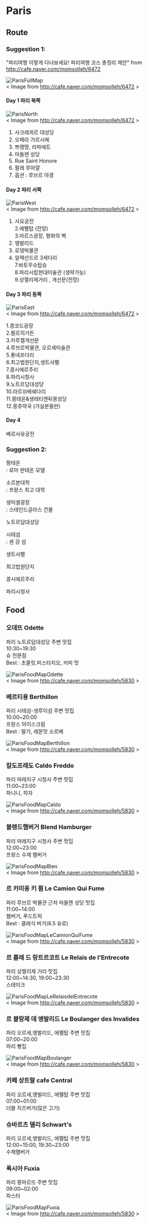 # Paris
  
## Route
  
### Suggestion 1:

"파리여행 이렇게 다녀보세요! 파리여행 코스 총정리 제안" from http://cafe.naver.com/momsolleh/6472
  
![ParisFullMap]  
< Image from http://cafe.naver.com/momsolleh/6472 >  
  
#### Day 1 파리 북쪽
  
![ParisNorth]  
< Image from http://cafe.naver.com/momsolleh/6472 >  
  
1. 사크레쾨르 대성당  
2. 오페라 가르시에  
3. 쁘랭땅, 라파에트
4. 마들렌 성당
5. Rue Saint Honore  
6. 팔레 루아얄
7. 옵션 : 루브르 야경

#### Day 2 파리 서쪽  
  
![ParisWest]  
< Image from http://cafe.naver.com/momsolleh/6472 >  
  
1. 사요궁전  
2.에펠탑 (전망)  
3.마르스광장, 평화의 벽   
4. 앵발리드   
5. 로뎅박물관   
6. 알렉산드르 3세다리  
7.바토무슈탑승   
8.파리시립현대미술관 (생략가능)   
9.상젤리제거리 , 개선문(전망)  
  
#### Day 3 파리 동쪽  
  
![ParisEast]  
< Image from http://cafe.naver.com/momsolleh/6472 >  
  
1.콩코드광장  
2.띌르히가든  
3.카루젤개선문  
4.루브르박물관, 오르세미술관  
5.퐁네프다리  
6.최고법원단지,생트샤펠  
7.콩시에르주리  
8.파리시청사  
9.노트르담대성당  
10.라르쉬베쉐다리  
11.팡테온&생테티엔뒤몽성당  
12.몽쥬약국 (가실분들만)  

#### Day 4 

 베르사유궁전

[ParisFullMap]: http://cafeptthumb2.phinf.naver.net/20160330_288/rntahsld15_1459318413367VN0fU_PNG/%C6%C4%B8%AE%BF%A9%C7%E0%C4%DA%BD%BA_1.png?type=w740 "Full map"
[ParisNorth]: http://cafeptthumb3.phinf.naver.net/20160330_36/rntahsld15_1459319052297P0MGi_PNG/%C6%C4%B8%AE%BF%A9%C7%E0%C4%DA%BD%BA_2.png?type=w740 "Paris North"
[ParisWest]: http://cafeptthumb3.phinf.naver.net/20160330_52/rntahsld15_1459319843816MMujz_PNG/%C6%C4%B8%AE%BF%A9%C7%E0%C4%DA%BD%BA_3.png?type=w740
[ParisEast]: http://cafeptthumb2.phinf.naver.net/20160330_95/rntahsld15_1459320770948OEj9J_PNG/%C6%C4%B8%AE%BF%A9%C7%E0%C4%DA%BD%BA_4.png?type=w740

### Suggestion 2:
  
팡테온  
: 로마 판테온 모델
  
소르본대학  
: 프랑스 최고 대학
  
생미셀광장  
: 스테인드글라스 건물
  
노트르담대성당  
  
시테섬  
: 센 강 섬  
  
생트샤펠  
  
최고법원단지  
  
콩시에르주리  
  
파리시청사  
  
## Food
  
### 오데뜨 Odette  
파리 노트르담대성당 주변 맛집  
10:30~19:30  
슈 전문점  
Best : 초콜릿,피스타치오, 커피 맛  
  
![ParisFoodMapOdette]  
< Image from http://cafe.naver.com/momsolleh/5830 >  
  
### 베르티용 Berthillon  
파리 시테섬-생루이섬 주변 맛집  
10:00~20:00  
프랑스 아이스크림  
Best : 딸기, 레몬맛 소르베  
  
![ParisFoodMapBerthillon]  
< Image from http://cafe.naver.com/momsolleh/5830 >  
  
### 칼도프레도 Caldo Freddo  
파리 마레지구 시청사 주변 맛집  
11:00~23:00  
파니니, 피자  
  
![ParisFoodMapCaldo]  
< Image from http://cafe.naver.com/momsolleh/5830 >  
  
### 블렌드햄버거 Blend Hamburger  
파리 마레지구 시청사 주변 맛집  
12:00~23:00  
프랑스 수제 햄버거  
  
![ParisFoodMapBlen]  
< Image from http://cafe.naver.com/momsolleh/5830 >  
  
### 르 카미옹 키 퓜 Le Camion Qui Fume  
파리 루브르 박물관 근처 마들렌 성당 맛집  
11:00~14:00  
햄버거, 푸드트럭  
Best : 클래식 버거(8.5 유로)  
  
![ParisFoodMapLeCamionQuiFume]  
< Image from http://cafe.naver.com/momsolleh/5830 >  
  
### 르 를레 드 랑트르코트 Le Relais de l'Entrecote  
파리 상젤리제 거리 맛집  
12:00~14:30, 19:00~23:30  
스테이크  
  
![ParisFoodMapLeRelaisdelEntrecote]  
< Image from http://cafe.naver.com/momsolleh/5830 >  
  
### 르 블랑제 데 앵발리드 Le Boulanger des Invalides  
파리 오르세,앵발리드, 에펠탑 주변 맛집  
07:00~20:00  
파리 빵집  
  
![ParisFoodMapBoulanger]  
< Image from http://cafe.naver.com/momsolleh/5830 >  
  
### 카페 상트랄 cafe Central  
파리 오르세,앵발리드, 에펠탑 주변 맛집  
07:00~01:00  
더블 치즈버거(많은 고기)  
  
### 슈바르츠 델리 Schwart's  
파리 오르세,앵발리드, 에펠탑 주변 맛집  
12:00~15:00, 19:30~23:00  
수제햄버거  
  
### 푹시아 Fuxia  
파리 몽마르뜨 주변 맛집  
09:00~02:00  
파스타  
  
![ParisFoodMapFuxia]  
< Image from http://cafe.naver.com/momsolleh/5830 >  











[ParisFoodMapOdette]: http://cafeptthumb3.phinf.naver.net/20160315_107/rntahsld15_1458027982021nJ01o_PNG/%C6%C4%B8%AE_%B8%C0%C1%FD_1.png?type=w740
[ParisFoodMapBerthillon]: http://cafeptthumb4.phinf.naver.net/20160315_258/rntahsld15_1458028220020tToyR_PNG/%C6%C4%B8%AE%B8%C0%C1%FD_3.png?type=w740
[ParisFoodMapCaldo]: http://cafeptthumb4.phinf.naver.net/20160315_100/rntahsld15_1458028591433OWr6v_PNG/%C6%C4%B8%AE%B8%C0%C1%FD_4.png?type=w740
[ParisFoodMapBlen]: http://cafeptthumb3.phinf.naver.net/20160315_205/rntahsld15_1458028872586CeDcL_PNG/%C6%C4%B8%AE%B8%C0%C1%FD_5.png?type=w740
[ParisFoodMapLeCamionQuiFume]: http://cafeptthumb2.phinf.naver.net/20160315_71/rntahsld15_1458029106879gBDux_PNG/%C6%C4%B8%AE%B8%C0%C1%FD_6.png?type=w740
[ParisFoodMapLeRelaisdelEntrecote]: http://cafeptthumb4.phinf.naver.net/20160315_158/rntahsld15_1458029487001VPLVx_PNG/%C6%C4%B8%AE%B8%C0%C1%FD_7.png?type=w740
[ParisFoodMapBoulanger]: http://cafeptthumb4.phinf.naver.net/20160315_166/rntahsld15_1458030100000K3SQV_PNG/%C6%C4%B8%AE%B8%C0%C1%FD_8.png?type=w740
[ParisFoodMapFuxia]: http://cafeptthumb3.phinf.naver.net/20160315_212/rntahsld15_1458030325218qCQps_PNG/%C6%C4%B8%AE%B8%C0%C1%FD_9.png?type=w740
